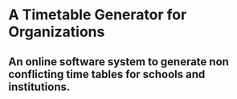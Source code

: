 # A Timetable Generator for Organizations
## An online software system to generate non conflicting time tables for schools and institutions.
